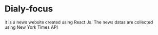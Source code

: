 # Dialy-focus

It is a news website created using React Js.
The news datas are collected using New York Times API

